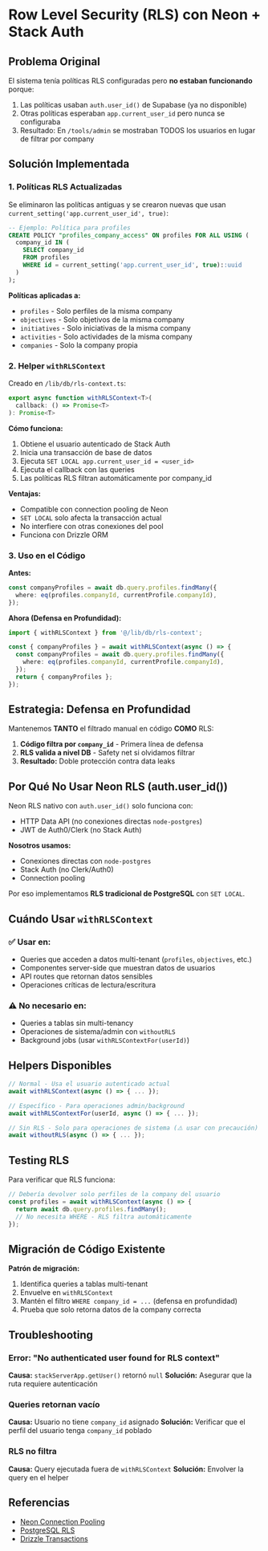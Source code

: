 # Row Level Security (RLS) con Neon + Stack Auth

## Problema Original

El sistema tenía políticas RLS configuradas pero **no estaban funcionando** porque:

1. Las políticas usaban `auth.user_id()` de Supabase (ya no disponible)
2. Otras políticas esperaban `app.current_user_id` pero nunca se configuraba
3. Resultado: En `/tools/admin` se mostraban TODOS los usuarios en lugar de filtrar por company

## Solución Implementada

### 1. Políticas RLS Actualizadas

Se eliminaron las políticas antiguas y se crearon nuevas que usan `current_setting('app.current_user_id', true)`:

```sql
-- Ejemplo: Política para profiles
CREATE POLICY "profiles_company_access" ON profiles FOR ALL USING (
  company_id IN (
    SELECT company_id
    FROM profiles
    WHERE id = current_setting('app.current_user_id', true)::uuid
  )
);
```

**Políticas aplicadas a:**
- `profiles` - Solo perfiles de la misma company
- `objectives` - Solo objetivos de la misma company
- `initiatives` - Solo iniciativas de la misma company
- `activities` - Solo actividades de la misma company
- `companies` - Solo la company propia

### 2. Helper `withRLSContext`

Creado en `/lib/db/rls-context.ts`:

```typescript
export async function withRLSContext<T>(
  callback: () => Promise<T>
): Promise<T>
```

**Cómo funciona:**
1. Obtiene el usuario autenticado de Stack Auth
2. Inicia una transacción de base de datos
3. Ejecuta `SET LOCAL app.current_user_id = <user_id>`
4. Ejecuta el callback con las queries
5. Las políticas RLS filtran automáticamente por company_id

**Ventajas:**
- Compatible con connection pooling de Neon
- `SET LOCAL` solo afecta la transacción actual
- No interfiere con otras conexiones del pool
- Funciona con Drizzle ORM

### 3. Uso en el Código

**Antes:**
```typescript
const companyProfiles = await db.query.profiles.findMany({
  where: eq(profiles.companyId, currentProfile.companyId),
});
```

**Ahora (Defensa en Profundidad):**
```typescript
import { withRLSContext } from '@/lib/db/rls-context';

const { companyProfiles } = await withRLSContext(async () => {
  const companyProfiles = await db.query.profiles.findMany({
    where: eq(profiles.companyId, currentProfile.companyId),
  });
  return { companyProfiles };
});
```

## Estrategia: Defensa en Profundidad

Mantenemos **TANTO** el filtrado manual en código **COMO** RLS:

1. **Código filtra por `company_id`** - Primera línea de defensa
2. **RLS valida a nivel DB** - Safety net si olvidamos filtrar
3. **Resultado:** Doble protección contra data leaks

## Por Qué No Usar Neon RLS (auth.user_id())

Neon RLS nativo con `auth.user_id()` solo funciona con:
- HTTP Data API (no conexiones directas `node-postgres`)
- JWT de Auth0/Clerk (no Stack Auth)

**Nosotros usamos:**
- Conexiones directas con `node-postgres`
- Stack Auth (no Clerk/Auth0)
- Connection pooling

Por eso implementamos **RLS tradicional de PostgreSQL** con `SET LOCAL`.

## Cuándo Usar `withRLSContext`

### ✅ Usar en:
- Queries que acceden a datos multi-tenant (`profiles`, `objectives`, etc.)
- Componentes server-side que muestran datos de usuarios
- API routes que retornan datos sensibles
- Operaciones críticas de lectura/escritura

### ⚠️ No necesario en:
- Queries a tablas sin multi-tenancy
- Operaciones de sistema/admin con `withoutRLS`
- Background jobs (usar `withRLSContextFor(userId)`)

## Helpers Disponibles

```typescript
// Normal - Usa el usuario autenticado actual
await withRLSContext(async () => { ... });

// Específico - Para operaciones admin/background
await withRLSContextFor(userId, async () => { ... });

// Sin RLS - Solo para operaciones de sistema (⚠️ usar con precaución)
await withoutRLS(async () => { ... });
```

## Testing RLS

Para verificar que RLS funciona:

```typescript
// Debería devolver solo perfiles de la company del usuario
const profiles = await withRLSContext(async () => {
  return await db.query.profiles.findMany();
  // No necesita WHERE - RLS filtra automáticamente
});
```

## Migración de Código Existente

**Patrón de migración:**

1. Identifica queries a tablas multi-tenant
2. Envuelve en `withRLSContext`
3. Mantén el filtro `WHERE company_id = ...` (defensa en profundidad)
4. Prueba que solo retorna datos de la company correcta

## Troubleshooting

### Error: "No authenticated user found for RLS context"
**Causa:** `stackServerApp.getUser()` retornó `null`
**Solución:** Asegurar que la ruta requiere autenticación

### Queries retornan vacío
**Causa:** Usuario no tiene `company_id` asignado
**Solución:** Verificar que el perfil del usuario tenga `company_id` poblado

### RLS no filtra
**Causa:** Query ejecutada fuera de `withRLSContext`
**Solución:** Envolver la query en el helper

## Referencias

- [Neon Connection Pooling](https://neon.com/docs/connect/connection-pooling)
- [PostgreSQL RLS](https://www.postgresql.org/docs/current/ddl-rowsecurity.html)
- [Drizzle Transactions](https://orm.drizzle.team/docs/transactions)
